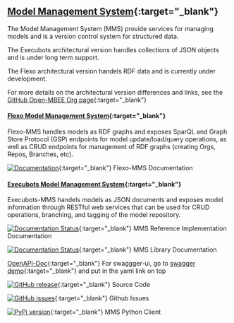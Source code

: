## [Model Management System](https://github.com/Open-MBEE/){:target="_blank"}

The Model Management System (MMS) provide services for managing models and is a version control system for structured data. 

The Execubots architectural version handles collections of JSON objects and is under long term support. 

The Flexo architectural version handels RDF data and is currently under development.

For more details on the architectural version differences and links, see the [GitHub Open-MBEE Org page](https://github.com/Open-MBEE){:target="_blank"}


#### [Flexo Model Management System](https://github.com/Open-MBEE/flexo-mms-deployment){:target="_blank"}

Flexo-MMS handles models as RDF graphs and exposes SparQL and Graph Store Protocol (GSP) endpoints for model update/load/query operations, as well as CRUD endpoints for management of RDF graphs (creating Orgs, Repos, Branches, etc).

[![Documentation](https://readthedocs.org/projects/flexo-mms-deployment-guide/badge/?version=latest)](https://flexo-mms-deployment-guide.readthedocs.io/?badge=latest){:target="_blank"} Flexo-MMS Documentation


#### [Execubots Model Management System](https://github.com/Open-MBEE/exec-mmsri){:target="_blank"}

Execubots-MMS handels models as JSON documents and exposes model information through RESTful web services that can be used for CRUD operations, branching, and tagging of the model repository.

[![Documentation Status](https://readthedocs.org/projects/mms-reference-implementation/badge/?version=latest)](http://mms-reference-implementation.readthedocs.io/?badge=latest){:target="_blank"} MMS Reference Implementation Documentation

[![Documentation Status](https://readthedocs.org/projects/model-management-system/badge/?version=latest)](http://model-management-system.readthedocs.io/?badge=latest){:target="_blank"} MMS Library Documentation

[OpenAPI-Doc](https://raw.githubusercontent.com/Open-MBEE/exec-mmsri/develop/openapi/api-docs.yaml){:target="_blank"} For swaggger-ui, go to [swagger demo](https://petstore.swagger.io/){:target="_blank"} and put in the yaml link on top

[![GitHub release](https://img.shields.io/github/release/Open-MBEE/exec-mms.svg)](https://github.com/Open-MBEE/exec-mms){:target="_blank"} Source Code

[![GitHub issues](https://img.shields.io/github/issues/Open-MBEE/exec-mms.svg)](https://github.com/Open-MBEE/exec-mms/issues){:target="_blank"} Github Issues

[![PyPi version](https://badgen.net/pypi/v/mms-python-client/)](https://pypi.org/project/mms-python-client/){:target="_blank"} MMS Python Client
